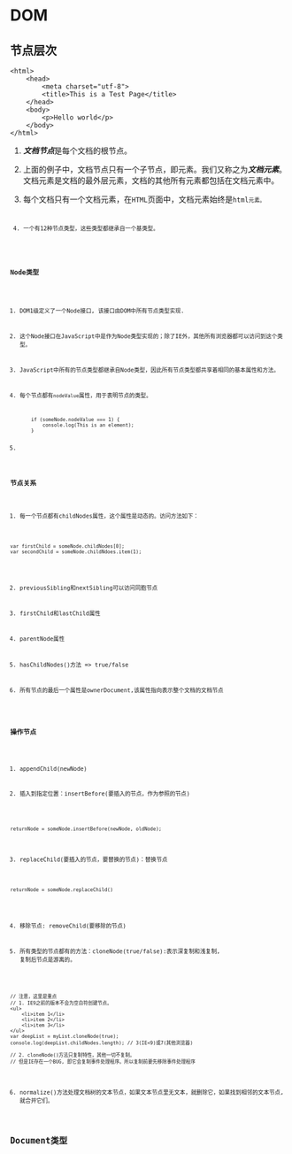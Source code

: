 # DOM

## 节点层次 

```
<html>
    <head>
        <meta charset="utf-8">
        <title>This is a Test Page</title>
    </head>
    <body>
        <p>Hello world</p>
    </body>
</html>
```

1. ***文档节点***是每个文档的根节点。

2. 上面的例子中，文档节点只有一个子节点，即<code><html></code>元素。我们又称之为***文档元素***。文档元素是文档的最外层元素，文档的其他所有元素都包括在文档元素中。

3. 每个文档只有一个文档元素，在<code>HTML</code>页面中，文档元素始终是<code>html<code>元素。

4. 一个有12种节点类型，这些类型都继承自一个基类型。

### Node类型	

1. DOM1级定义了一个Node接口, 该接口由DOM中所有节点类型实现.

2. 这个Node接口在JavaScript中是作为Node类型实现的；除了IE外，其他所有浏览器都可以访问到这个类型。

3. JavaScript中所有的节点类型都继承自Node类型，因此所有节点类型都共享着相同的基本属性和方法。

4. 每个节点都有<code>nodeValue</code>属性，用于表明节点的类型。

    ```
        if (someNode.nodeValue === 1) {
            console.log(This is an element);
        }
    ```

5. 

### 节点关系

1. 每一个节点都有childNodes属性，这个属性是动态的。访问方法如下：

``` 
var firstChild = someNode.childNodes[0];
var secondChild = someNode.childNdoes.item(1);
```

2. previousSibling和nextSibling可以访问同胞节点

3. firstChild和lastChild属性

4. parentNode属性

5. hasChildNodes()方法 => true/false

6. 所有节点的最后一个属性是ownerDocument,该属性指向表示整个文档的文档节点

### 操作节点

1. appendChild(newNode)

2. 插入到指定位置：insertBefore(要插入的节点，作为参照的节点)

``` 
returnNode = someNode.insertBefore(newNode, oldNode);
```

3. replaceChild(要插入的节点，要替换的节点)：替换节点

``` 
returnNode = someNode.replaceChild()
```

4. 移除节点: removeChild(要移除的节点)

5. 所有类型的节点都有的方法：cloneNode(true/false):表示深复制和浅复制,  复制后节点是游离的。

```
// 注意，这里是重点
// 1. IE9之前的版本不会为空白符创建节点。
<ul>
	<li>item 1</li>
	<li>item 2</li>
	<li>item 3</li>
</ul>
var deepList = myList.cloneNode(true);
console.log(deepList.childNodes.length); // 3(IE<9)或7(其他浏览器)

// 2. cloneNode()方法只复制特性，其他一切不复制。
// 但是IE存在一个BUG, 即它会复制事件处理程序。所以复制前要先移除事件处理程序
```
	
6. normalize()方法处理文档树的文本节点，如果文本节点里无文本，就删除它，如果找到相邻的文本节点,就合并它们。


## Document类型



